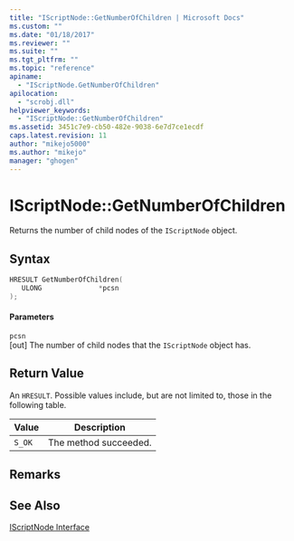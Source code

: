 ```yaml
---
title: "IScriptNode::GetNumberOfChildren | Microsoft Docs"
ms.custom: ""
ms.date: "01/18/2017"
ms.reviewer: ""
ms.suite: ""
ms.tgt_pltfrm: ""
ms.topic: "reference"
apiname: 
  - "IScriptNode.GetNumberOfChildren"
apilocation: 
  - "scrobj.dll"
helpviewer_keywords: 
  - "IScriptNode::GetNumberOfChildren"
ms.assetid: 3451c7e9-cb50-482e-9038-6e7d7ce1ecdf
caps.latest.revision: 11
author: "mikejo5000"
ms.author: "mikejo"
manager: "ghogen"
---
```

# IScriptNode::GetNumberOfChildren
Returns the number of child nodes of the `IScriptNode` object.  
  
## Syntax  
  
```cpp
HRESULT GetNumberOfChildren(  
   ULONG              *pcsn  
);  
```  
  
#### Parameters  
 `pcsn`  
 [out] The number of child nodes that the `IScriptNode` object has.  
  
## Return Value  
 An `HRESULT`. Possible values include, but are not limited to, those in the following table.  
  
|Value|Description|  
|-----------|-----------------|  
|`S_OK`|The method succeeded.|  
  
## Remarks  
  
## See Also  
 [IScriptNode Interface](../../winscript/reference/iscriptnode-interface.md)